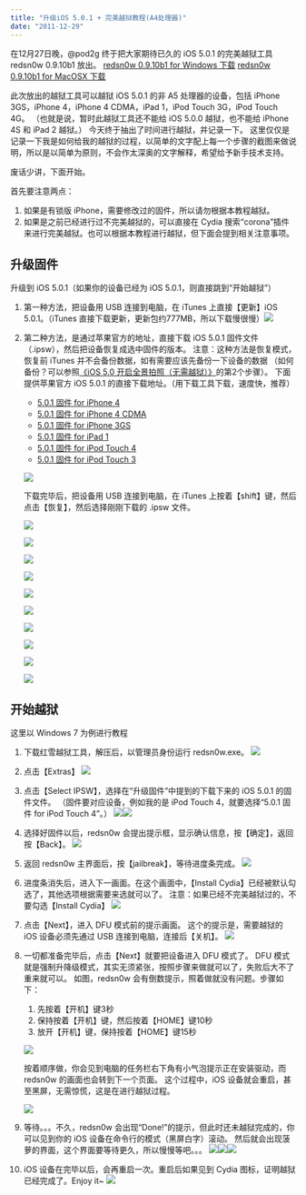 ```yaml
---
title: "升级iOS 5.0.1 + 完美越狱教程(A4处理器)"
date: "2011-12-29"
---
```


在12月27日晚，@pod2g 终于把大家期待已久的 iOS 5.0.1 的完美越狱工具 redsn0w 0.9.10b1 放出。 [redsn0w 0.9.10b1 for Windows 下载](http://vdisk.weibo.com/s/1IUAv "redsn0w 0.9.10b1 for Windows") [redsn0w 0.9.10b1 for MacOSX 下载](http://vdisk.weibo.com/s/1IUdh "redsn0w 0.9.10b1 for MacOSX")

此次放出的越狱工具可以越狱 iOS 5.0.1 的非 A5 处理器的设备，包括 iPhone 3GS，iPhone 4，iPhone 4 CDMA，iPad 1，iPod Touch 3G，iPod Touch 4G。 （也就是说，暂时此越狱工具还不能给 iOS 5.0.0 越狱，也不能给 iPhone 4S 和 iPad 2 越狱。） 今天终于抽出了时间进行越狱，并记录一下。 这里仅仅是记录一下我是如何给我的越狱的过程，以简单的文字配上每一个步骤的截图来做说明，所以是以简单为原则，不会作太深奥的文字解释，希望给予新手技术支持。

废话少讲，下面开始。

首先要注意两点：

1. 如果是有锁版 iPhone，需要修改过的固件，所以请勿根据本教程越狱。
2. 如果是之前已经进行过不完美越狱的，可以直接在 Cydia 搜索“corona”插件来进行完美越狱。也可以根据本教程进行越狱，但下面会提到相关注意事项。

## 升级固件

升级到 iOS 5.0.1（如果你的设备已经为 iOS 5.0.1，则直接跳到“开始越狱”）

1. 第一种方法，把设备用 USB 连接到电脑，在 iTunes 上直接【更新】iOS 5.0.1。（iTunes 直接下载更新，更新包约777MB，所以下载慢很慢）[![](images/00009-01-53965432d7c6a2f9-medium.png)](http://cloud018-wordpress.stor.sinaapp.com/uploads/2011/12/00009-01-53965432d7c6a2f9.png)
2. 第二种方法，是通过苹果官方的地址，直接下载 iOS 5.0.1 固件文件（.ipsw），然后把设备恢复成选中固件的版本。 注意：这种方法是恢复模式，恢复前 iTunes 并不会备份数据，如有需要应该先备份一下设备的数据 （如何备份？可以参照[《iOS 5.0 开启全景拍照（无需越狱）》](http://cloud018.sinaapp.com/archives/ios-5-0-%e5%bc%80%e5%90%af%e5%85%a8%e6%99%af%e6%8b%8d%e7%85%a7%ef%bc%88%e6%97%a0%e9%9c%80%e8%b6%8a%e7%8b%b1%ef%bc%89/ "iOS 5.0 开启全景拍照（无需越狱）")的第2个步骤）。 下面提供苹果官方 iOS 5.0.1 的直接下载地址。（用下载工具下载，速度快，推荐）
    
    - [5.0.1 固件 for iPhone 4](http://appldnld.apple.com/iPhone4/041-3309.20111109.64rtg/iPhone3,1_5.0.1_9A405_Restore.ipsw "5.0.1 固件 for iPhone 4")
    - [5.0.1 固件 for iPhone 4 CDMA](http://appldnld.apple.com/iPhone4/041-3304.20111109.Vgtyh/iPhone3,3_5.0.1_9A405_Restore.ipsw "5.0.1 固件 for iPhone 4 CDMA")
    - [5.0.1 固件 for iPhone 3GS](http://appldnld.apple.com/iPhone4/041-3307.20111109.5tGhu/iPhone2,1_5.0.1_9A405_Restore.ipsw "5.0.1 固件 for iPhone 3GS")
    - [5.0.1 固件 for iPad 1](http://appldnld.apple.com/iPhone4/041-3308.20111109.Fvgtr/iPad1,1_5.0.1_9A405_Restore.ipsw "5.0.1 固件 for iPad 1")
    - [5.0.1 固件 for iPod Touch 4](http://appldnld.apple.com/iPhone4/041-3313.20111109.Azxe3/iPod4,1_5.0.1_9A405_Restore.ipsw "5.0.1 固件 for iPod Touch 4")
    - [5.0.1 固件 for iPod Touch 3](http://appldnld.apple.com/iPhone4/041-3314.20111109.Mbgh6/iPod3,1_5.0.1_9A405_Restore.ipsw "5.0.1 固件 for iPod Touch 3")
    
    [![](images/00009-02-78a8e8a9e63dee4a.png)](http://cloud018-wordpress.stor.sinaapp.com/uploads/2011/12/00009-02-78a8e8a9e63dee4a.png)
    
    下载完毕后，把设备用 USB 连接到电脑，在 iTunes 上按着【shift】键，然后点击【恢复】，然后选择刚刚下载的 .ipsw 文件。
    
    [![](images/00009-03-07baa55e11986c67-medium.png)](http://cloud018-wordpress.stor.sinaapp.com/uploads/2011/12/00009-03-07baa55e11986c67.png)
    
    [![](images/00009-04-6194db4da8bf9c09-medium.png)](http://cloud018-wordpress.stor.sinaapp.com/uploads/2011/12/00009-04-6194db4da8bf9c09.png)
    
    [![](images/00009-05-d82fcd2c0c6caf19.png)](http://cloud018-wordpress.stor.sinaapp.com/uploads/2011/12/00009-05-d82fcd2c0c6caf19.png)
    
    [![](images/00009-06-ad24cac65d68f740-medium.png)](http://cloud018-wordpress.stor.sinaapp.com/uploads/2011/12/00009-06-ad24cac65d68f740.png)
    
    [![](images/00009-07-206c34041eabd486-medium.jpg)](http://cloud018-wordpress.stor.sinaapp.com/uploads/2011/12/00009-07-206c34041eabd486.jpg)
    
    [![](images/00009-08-a3c16cae7fdf9786-medium.png)](http://cloud018-wordpress.stor.sinaapp.com/uploads/2011/12/00009-08-a3c16cae7fdf9786.png)
    
    [![](images/00009-09-770b938ed2dd8238.png)](http://cloud018-wordpress.stor.sinaapp.com/uploads/2011/12/00009-09-770b938ed2dd8238.png)
    
    [![](images/00009-10-ecf3197c766df454-medium.jpg)](http://cloud018-wordpress.stor.sinaapp.com/uploads/2011/12/00009-10-ecf3197c766df454.jpg)
    
    [![](images/00009-11-54624121bd7a31a5-medium.png)](http://cloud018-wordpress.stor.sinaapp.com/uploads/2011/12/00009-11-54624121bd7a31a5.png)
    
    [![](images/00009-12-0f316a97d9ba8712-medium.png)](http://cloud018-wordpress.stor.sinaapp.com/uploads/2011/12/00009-12-0f316a97d9ba8712.png)

## 开始越狱

这里以 Windows 7 为例进行教程

1. 下载红雪越狱工具，解压后，以管理员身份运行 redsn0w.exe。 [![](images/00009-13-3f2ac67649095956.png)](http://cloud018-wordpress.stor.sinaapp.com/uploads/2011/12/00009-13-3f2ac67649095956.png)
2. 点击【Extras】 [![](images/00009-14-5405c698302ed758-medium.png)](http://cloud018-wordpress.stor.sinaapp.com/uploads/2011/12/00009-14-5405c698302ed758.png)
3. 点击【Select IPSW】，选择在“升级固件”中提到的下载下来的 iOS 5.0.1 的固件文件。 （固件要对应设备，例如我的是 iPod Touch 4，就要选择“5.0.1 固件 for iPod Touch 4”。） [![](images/00009-15-a0ababd5fd0363d2-medium.png)](http://cloud018-wordpress.stor.sinaapp.com/uploads/2011/12/00009-15-a0ababd5fd0363d2.png)[![](images/00009-16-83e5b507e3516d9e-medium.png)](http://cloud018-wordpress.stor.sinaapp.com/uploads/2011/12/00009-16-83e5b507e3516d9e.png)
4. 选择好固件以后，redsn0w 会提出提示框，显示确认信息，按【确定】，返回按【Back】。 [![](images/00009-17-2f8c57e652f00683-medium.png)](http://cloud018-wordpress.stor.sinaapp.com/uploads/2011/12/00009-17-2f8c57e652f00683.png)
5. 返回 redsn0w 主界面后，按【jailbreak】，等待进度条完成。 [![](images/00009-18-f55ad05c9aab9f6b-medium.png)](http://cloud018-wordpress.stor.sinaapp.com/uploads/2011/12/00009-18-f55ad05c9aab9f6b.png)
6. 进度条消失后，进入下一画面。在这个画面中，【Install Cydia】已经被默认勾选了，其他选项根据需要来选就可以了。 注意：如果已经不完美越狱过的，不要勾选【Install Cydia】 [![](images/00009-19-25376211ee588aff-medium.png)](http://cloud018-wordpress.stor.sinaapp.com/uploads/2011/12/00009-19-25376211ee588aff.png)
7. 点击【Next】，进入 DFU 模式前的提示画面。 这个的提示是，需要越狱的 iOS 设备必须先通过 USB 连接到电脑，连接后【关机】。 [![](images/00009-20-21dc8efeaeb31728-medium.png)](http://cloud018-wordpress.stor.sinaapp.com/uploads/2011/12/00009-20-21dc8efeaeb31728.png)
8. 一切都准备完毕后，点击【Next】就要把设备进入 DFU 模式了。 DFU 模式就是强制升降级模式，其实无须紧张，按照步骤来做就可以了，失败后大不了重来就可以。 如图，redsn0w 会有倒数提示，照着做就没有问题。步骤如下：
    
    1. 先按着【开机】键3秒
    2. 保持按着【开机】键，然后按着【HOME】键10秒
    3. 放开【开机】键，保持按着【HOME】键15秒
    
    [![](images/00009-21-3a2255dd1ba398bf-medium.png)](http://cloud018-wordpress.stor.sinaapp.com/uploads/2011/12/00009-21-3a2255dd1ba398bf.png)
    
    按着顺序做，你会见到电脑的任务栏右下角有小气泡提示正在安装驱动，而 redsn0w 的画面也会转到下一个页面。 这个过程中，iOS 设备就会重启，甚至黑屏，无需惊慌，这是在进行越狱过程。
    
    [![](images/00009-22-a0f3478797f24d6d-medium.png)](http://cloud018-wordpress.stor.sinaapp.com/uploads/2011/12/00009-22-a0f3478797f24d6d.png)
9. 等待。。。不久，redsn0w 会出现“Done!”的提示，但此时还未越狱完成的，你可以见到你的 iOS 设备在命令行的模式（黑屏白字）滚动。 然后就会出现菠萝的界面，这个界面要等待更久，所以慢慢等吧。。。 [![](images/00009-23-c4f697c37179872b-medium.png)](http://cloud018-wordpress.stor.sinaapp.com/uploads/2011/12/00009-23-c4f697c37179872b.png)[![](images/00009-24-f816a47dfbe0b7b2-medium.jpg)](http://cloud018-wordpress.stor.sinaapp.com/uploads/2011/12/00009-24-f816a47dfbe0b7b2.jpg)[![](images/00009-25-6d1bb05b77210feb-medium.jpg)](http://cloud018-wordpress.stor.sinaapp.com/uploads/2011/12/00009-25-6d1bb05b77210feb.jpg)
10. iOS 设备在完毕以后，会再重启一次。重启后如果见到 Cydia 图标，证明越狱已经完成了。Enjoy it~ [![](images/00009-26-83cf1c494405df8f-medium.png)](http://cloud018-wordpress.stor.sinaapp.com/uploads/2011/12/00009-26-83cf1c494405df8f.png)
